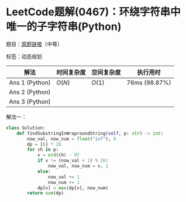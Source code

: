 # LeetCode题解(0467)：环绕字符串中唯一的子字符串(Python)

题目：[原题链接](https://leetcode-cn.com/problems/unique-substrings-in-wraparound-string/)（中等）

标签：动态规划

| 解法           | 时间复杂度 | 空间复杂度 | 执行用时      |
| -------------- | ---------- | ---------- | ------------- |
| Ans 1 (Python) | $O(N)$     | $O(1)$     | 76ms (98.87%) |
| Ans 2 (Python) |            |            |               |
| Ans 3 (Python) |            |            |               |

解法一：

```python
class Solution:
    def findSubstringInWraproundString(self, p: str) -> int:
        now_val, now_num = float("inf"), 0
        dp = [0] * 26
        for ch in p:
            v = ord(ch) - 97
            if v != (now_val + 1) % 26:
                now_val, now_num = v, 1
            else:
                now_val += 1
                now_num += 1
            dp[v] = max(dp[v], now_num)
        return sum(dp)
```

